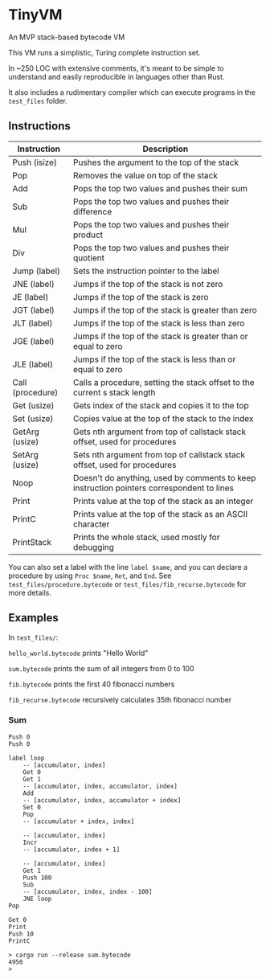 # TinyVM

An MVP stack-based bytecode VM

This VM runs a simplistic, Turing complete instruction set.

In ~250 LOC with extensive comments, it's meant to be simple to understand and easily reproducible in languages other than Rust.

It also includes a rudimentary compiler which can execute programs in the `test_files` folder.

## Instructions

| Instruction         | Description                                                                                |
|---------------------|--------------------------------------------------------------------------------------------|
| Push (isize)        | Pushes the argument to the top of the stack                                                |
| Pop                 | Removes the value on top of the stack                                                      |
| Add                 | Pops the top two values and pushes their sum                                               |
| Sub                 | Pops the top two values and pushes their difference                                        |
| Mul                 | Pops the top two values and pushes their product                                           |
| Div                 | Pops the top two values and pushes their quotient                                          |
| Jump (label)        | Sets the instruction pointer to the label                                                  |
| JNE  (label)        | Jumps if the top of the stack is not zero                                                  |
| JE   (label)        | Jumps if the top of the stack is zero                                                      |
| JGT  (label)        | Jumps if the top of the stack is greater than zero                                         |
| JLT  (label)        | Jumps if the top of the stack is less than zero                                            |
| JGE  (label)        | Jumps if the top of the stack is greater than or equal to zero                             |
| JLE  (label)        | Jumps if the top of the stack is less than or equal to zero                                |
| Call (procedure)    | Calls a procedure, setting the stack offset to the current s stack length                  |
| Get  (usize)        | Gets index of the stack and copies it to the top                                           |
| Set  (usize)        | Copies value at the top of the stack to the index                                          |
| GetArg  (usize)     | Gets nth argument from top of callstack stack offset, used  for procedures                 |
| SetArg  (usize)     | Sets nth argument from top of callstack stack offset, used  for procedures                 |
| Noop                | Doesn't do anything, used by comments to keep instruction pointers correspondent to lines  |
| Print               | Prints value at the top of the stack as an integer                                         |
| PrintC              | Prints value at the top of the stack as an ASCII character                                 |
| PrintStack          | Prints the whole stack, used mostly for debugging                                          |

You can also set a label with the line `label $name`, and you can declare a procedure by using `Proc $name`, `Ret`, and `End`. See `test_files/procedure.bytecode` or `test_files/fib_recurse.bytecode` for more details.

## Examples

In `test_files/`:

`hello_world.bytecode` prints "Hello World"

`sum.bytecode` prints the sum of all integers from 0 to 100

`fib.bytecode` prints the first 40 fibonacci numbers

`fib_recurse.bytecode` recursively calculates 35th fibonacci number

### Sum
```
Push 0
Push 0

label loop
    -- [accumulator, index]
    Get 0
    Get 1
    -- [accumulator, index, accumulator, index]
    Add
    -- [accumulator, index, accumulator + index]
    Set 0
    Pop
    -- [accumulator + index, index]

    -- [accumulator, index]
    Incr
    -- [accumulator, index + 1]

    -- [accumulator, index]
    Get 1
    Push 100
    Sub
    -- [accumulator, index, index - 100]
    JNE loop
Pop

Get 0
Print
Push 10
PrintC
```

```
> cargo run --release sum.bytecode
4950
>
```
